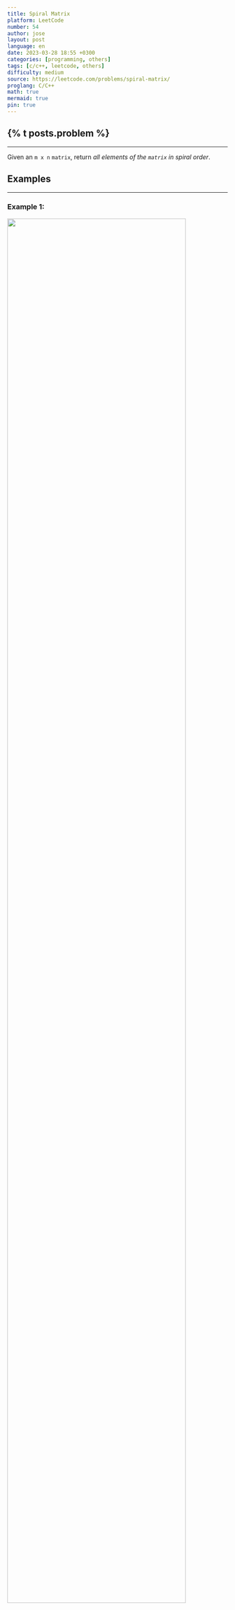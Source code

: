 ```yaml
---
title: Spiral Matrix
platform: LeetCode
number: 54
author: jose
layout: post
language: en
date: 2023-03-28 18:55 +0300
categories: [programming, others]
tags: [c/c++, leetcode, others]
difficulty: medium
source: https://leetcode.com/problems/spiral-matrix/
proglang: C/C++
math: true
mermaid: true
pin: true
---
```

## {% t posts.problem %}
---
Given an `m x n` `matrix`, return *all elements of the `matrix` in spiral order*.  

## Examples
---
### **Example 1:**
<img src="https://assets.leetcode.com/uploads/2020/11/13/spiral1.jpg" width="90%" />  
>**Input:** matrix = [[1,2,3],[4,5,6],[7,8,9]]  
>**Output:** [1,2,3,6,9,8,7,4,5]  

### **Example 2:**
<img src="https://assets.leetcode.com/uploads/2020/11/13/spiral.jpg" width="90%" />  
>**Input:** matrix = [[1,2,3,4],[5,6,7,8],[9,10,11,12]]  
>**Output:** [1,2,3,4,8,12,11,10,9,5,6,7]  

## Constraints
---
- `m == matrix.length`  
- `n == matrix[i].length`  
- `1 <= m, n <= 10`  
- `-100 <= matrix[i][j] <= 100`  

## Solution
---
The algorithm is as follows:  
 - We iterate through all the cells.  
 - We use two variables for the current position (`row` and `column`).  
 - We use two variables to identify the minimun column and the maximum column.  
 - Same for minimum and maximum row.  
 - Every time the current location is at the **minimum** row and column:
   - Reduce by one the maximum column.  
   - Reduce by one the maximum row.  
 - Every time the current location is at the **maximum** row and column:
   - Increase by one the minimum column.  
   - Increase by one the minimum row.  
 - We handle the direction we move the current location by not moving or adding/substracting 1 from the column/row position base on this conditions:  
  - **Minimum row** and **minimum column**: row doesn't change, column will increase by one.  
  - **Minimum row** and **maximum column**: row increase by one, column doesn't change.  
  - **Maximum row** and **maximum column**: row doesn't change, column will decrease by one.  
  - **Maximum row** and **minimum column**: columns doesn't change, row will decrease by one.  

There are a few considerations:  
  - Initial position: row 0, column -1.  (So, first step will add one to column and start moving throgh the first row).  
  - Maximum column and row: start one place further than the size of the matrix, so, first decreasing sets them to the correct size.  
  - When only one row, or only one column (`minRow == maxRow` or `minCol == maxCol`)we don't move the row or column.  

```c++
class Solution {
public:
  vector<int> spiralOrder(vector<vector<int>>& matrix) {
    vector<int> result;
    int t = matrix.size() * matrix[0].size();

    int dr = 0;
    int dc = 1;
    int r = 0;
    int c = -1;
    int minCol = -1;
    int maxCol = matrix[0].size();
    int minRow = 0;
    int maxRow = matrix.size();

    for (int i=0; i<t; i++) {
      r += dr;
      c += dc;
      result.push_back(matrix[r][c]);
      if ((r == minRow && c == minCol) || (minCol == -1 && c==0)) {
        maxCol--;
        maxRow--;
        if (minCol < maxCol) {
          dr = 0;
          dc = 1;
        }
      } else if (r == maxRow && c == maxCol) {
        minRow++;
        minCol++;
        dr = 0;
        dc = -1;
        continue;
      }
      
      if (r == maxRow && c == minCol) {
        if (minRow < maxRow) {
          dr = -1;
          dc = 0;
        }
      } else if (r == minRow && c == maxCol) {
        dr = 1;
        dc = 0;
      }
    }

    return result;
  }
};
```
